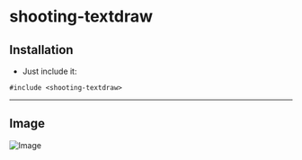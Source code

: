 # shooting-textdraw
## Installation
- Just include it:
```pawn
#include <shooting-textdraw>
```
---
## Image
![Image](https://i.imgur.com/ttTwvli.png)
